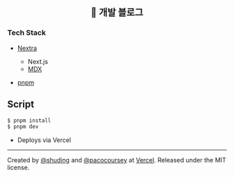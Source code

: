 <h2 align="center">
  📜 개발 블로그
</h2>

### Tech Stack
- [Nextra](https://nextra.vercel.app)
  - Next.js
  - [MDX](https://mdxjs.com)

- [pnpm](https://pnpm.io)

## Script
```bash
$ pnpm install
$ pnpm dev
```

- Deploys via Vercel
---

Created by [@shuding](https://github.com/shuding) and [@pacocoursey](https://github.com/pacocoursey) at [Vercel](https://vercel.com). Released under the MIT license.
